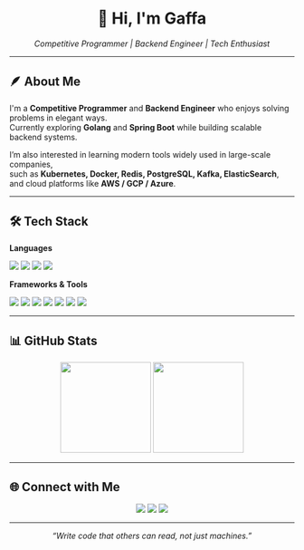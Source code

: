 <h1 align="center">👋 Hi, I'm Gaffa</h1>
<p align="center"><i>Competitive Programmer | Backend Engineer | Tech Enthusiast</i></p>

---

## 🪶 About Me
I'm a **Competitive Programmer** and **Backend Engineer** who enjoys solving problems in elegant ways.  
Currently exploring **Golang** and **Spring Boot** while building scalable backend systems.  

I’m also interested in learning modern tools widely used in large-scale companies,  
such as **Kubernetes, Docker, Redis, PostgreSQL, Kafka, ElasticSearch**, and cloud platforms like **AWS / GCP / Azure**.  

---

## 🛠 Tech Stack
**Languages**  
<p>
  <img src="https://img.shields.io/badge/C++-00599C?style=flat&logo=cplusplus&logoColor=white"/>
  <img src="https://img.shields.io/badge/Java-ED8B00?style=flat&logo=java&logoColor=white"/>
  <img src="https://img.shields.io/badge/PHP-777BB4?style=flat&logo=php&logoColor=white"/>
  <img src="https://img.shields.io/badge/Go-00ADD8?style=flat&logo=go&logoColor=white"/>
</p>

**Frameworks & Tools**  
<p>
  <img src="https://img.shields.io/badge/SpringBoot-6DB33F?style=flat&logo=springboot&logoColor=white"/>
  <img src="https://img.shields.io/badge/VS%20Code-007ACC?style=flat&logo=visualstudiocode&logoColor=white"/>
  <img src="https://img.shields.io/badge/IntelliJ%20IDEA-000000?style=flat&logo=intellijidea&logoColor=white"/>
  <img src="GoLahttps://img.shields.io/badge/nd-00ACC1?style=flat&logo=goland&logoColor=white"/>
  <img src="https://img.shields.io/badge/CLion-000000?style=flat&logo=clion&logoColor=white"/>
  <img src = "https://img.shields.io/badge/PocketMine-MP-00ACC1?style=flat&logo=pmmp&logoColor=white"/>
  <img src = "https://img.shields.io/badge/Dragonfly-00ACC1?style=flat&logo=dragonfly&logoColor=white">
</p>

---

## 📊 GitHub Stats
<p align="center">
  <img src="https://github-readme-stats.vercel.app/api?username=GaffaQ&show_icons=true&theme=github_dark" height="160"/>
  <img src="https://github-readme-stats.vercel.app/api/top-langs/?username=GaffaQ&layout=compact&theme=github_dark" height="160"/>
</p>

---

## 🌐 Connect with Me
<p align="center">
  <a href="https://www.linkedin.com/in/gaffa-fadhlanul-rozaq/"><img src="https://img.shields.io/badge/LinkedIn-0A66C2?style=flat&logo=linkedin&logoColor=white"/></a>
  <a href="mailto:gaffafadhlanulrozaq@gmail.com"><img src="https://img.shields.io/badge/Gmail-D14836?style=flat&logo=gmail&logoColor=white"/></a>
  <a href="https://instagram.com/gaffaaq"><img src="https://img.shields.io/badge/Instagram-E4405F?style=flat&logo=instagram&logoColor=white"/></a>
</p>

---

<p align="center"><i>“Write code that others can read, not just machines.”</i></p>
